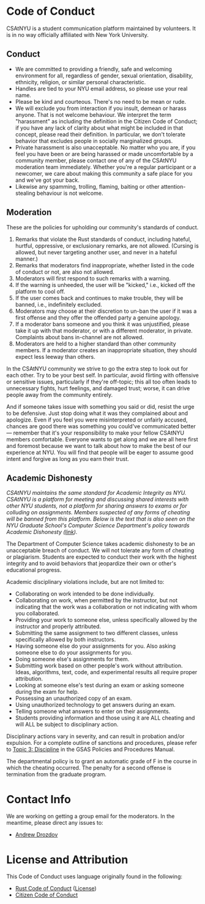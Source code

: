 # Code of Conduct

CSAtNYU is a student communication platform maintained by volunteers. It is in no way officially affiliated with New York University.

## Conduct

- We are committed to providing a friendly, safe and welcoming environment for all, regardless of gender, sexual orientation, disability, ethnicity, religion, or similar personal characteristic.
- Handles are tied to your NYU email address, so please use your real name.
- Please be kind and courteous. There's no need to be mean or rude.
- We will exclude you from interaction if you insult, demean or harass anyone. That is not welcome behaviour. We interpret the term "harassment" as including the definition in the Citizen Code of Conduct; if you have any lack of clarity about what might be included in that concept, please read their definition. In particular, we don't tolerate behavior that excludes people in socially marginalized groups.
- Private harassment is also unacceptable. No matter who you are, if you feel you have been or are being harassed or made uncomfortable by a community member, please contact one of any of the CSAtNYU moderation team immediately. Whether you're a regular participant or a newcomer, we care about making this community a safe place for you and we've got your back.
- Likewise any spamming, trolling, flaming, baiting or other attention-stealing behaviour is not welcome.

## Moderation

These are the policies for upholding our community's standards of conduct.

1. Remarks that violate the Rust standards of conduct, including hateful, hurtful, oppressive, or exclusionary remarks, are not allowed. (Cursing is allowed, but never targeting another user, and never in a hateful manner.)
2. Remarks that moderators find inappropriate, whether listed in the code of conduct or not, are also not allowed.
3. Moderators will first respond to such remarks with a warning.
4. If the warning is unheeded, the user will be "kicked," i.e., kicked off the platform to cool off.
5. If the user comes back and continues to make trouble, they will be banned, i.e., indefinitely excluded.
6. Moderators may choose at their discretion to un-ban the user if it was a first offense and they offer the offended party a genuine apology.
7. If a moderator bans someone and you think it was unjustified, please take it up with that moderator, or with a different moderator, in private. Complaints about bans in-channel are not allowed.
8. Moderators are held to a higher standard than other community members. If a moderator creates an inappropriate situation, they should expect less leeway than others.

In the CSAtNYU community we strive to go the extra step to look out for each other. Try to be your best self. In particular, avoid flirting with offensive or sensitive issues, particularly if they're off-topic; this all too often leads to unnecessary fights, hurt feelings, and damaged trust; worse, it can drive people away from the community entirely.

And if someone takes issue with something you said or did, resist the urge to be defensive. Just stop doing what it was they complained about and apologize. Even if you feel you were misinterpreted or unfairly accused, chances are good there was something you could've communicated better — remember that it's your responsibility to make your fellow CSAtNYU members comfortable. Everyone wants to get along and we are all here first and foremost because we want to talk about how to make the best of our experience at NYU. You will find that people will be eager to assume good intent and forgive as long as you earn their trust.

## Academic Dishonesty

_CSAtNYU maintains the same standard for Academic Integrity as NYU. CSAtNYU is a platform for meeting and discussing shared interests with other NYU students, not a platform for sharing answers to exams or for colluding on assignments. Members suspected of any forms of cheating will be banned from this platform. Below is the text that is also seen on the NYU Graduate School's Computer Science Department's policy towards Academic Dishonesty ([link](http://www.cs.nyu.edu/web/Academic/Graduate/academic_dishonesty.html))._

The Department of Computer Science takes academic dishonesty to be an unacceptable breach of conduct. We will not tolerate any form of cheating or plagiarism. Students are expected to conduct their work with the highest integrity and to avoid behaviors that jeopardize their own or other's educational progress.

Academic disciplinary violations include, but are not limited to:

- Collaborating on work intended to be done individually.
- Collaborating on work, when permitted by the instructor, but not indicating that the work was a collaboration or not indicating with whom you collaborated.
- Providing your work to someone else, unless specifically allowed by the instructor and properly attributed.
- Submitting the same assignment to two different classes, unless specifically allowed by both instructors.
- Having someone else do your assignments for you. Also asking someone else to do your assignments for you.
- Doing someone else's assignments for them.
- Submitting work based on other people's work without attribution. Ideas, algorithms, text, code, and experimental results all require proper attribution.
- Looking at someone else's test during an exam or asking someone during the exam for help.
- Possessing an unauthorized copy of an exam.
- Using unauthorized technology to get answers during an exam.
- Telling someone what answers to enter on their assignments.
- Students providing information and those using it are ALL cheating and will ALL be subject to disciplinary action.

Disciplinary actions vary in severity, and can result in probation and/or expulsion. For a complete outline of sanctions and procedures, please refer to [Topic 3: Discipline](http://www.nyu.edu/gsas/OASL/policiesprocedures/GSAS%20Policies%20and%20Procedures%20november%202004.pdf) in the GSAS Policies and Procedures Manual. 

The departmental policy is to grant an automatic grade of F in the course in which the cheating occurred. The penalty for a second offense is termination from the graduate program.

# Contact Info

We are working on getting a group email for the moderators. In the meantime, please direct any issues to:

- [Andrew Drozdov](mailto:apd283@nyu.edu)

# License and Attribution

This Code of Conduct uses language originally found in the following:

- [Rust Code of Conduct](https://www.rust-lang.org/conduct.html) ([License](https://github.com/rust-lang/rust/issues/14160))
- [Citizen Code of Conduct](http://citizencodeofconduct.org/)

